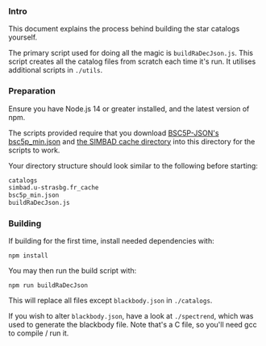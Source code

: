 ### Intro
This document explains the process behind building the star catalogs yourself.

The primary script used for doing all the magic is `buildRaDecJson.js`. This
script creates all the catalog files from scratch each time it's run. It
utilises additional scripts in `./utils`.

### Preparation
Ensure you have Node.js 14 or greater installed, and the latest version of npm.

The scripts provided require that you download
[BSC5P-JSON's bsc5p_min.json](https://github.com/feynmansbongos/BSC5P-JSON/blob/primary/bsc5p_min.json)
and
[the SIMBAD cache directory](https://github.com/feynmansbongos/BSC5P-JSON/tree/primary/simbad.u-strasbg.fr_cache)
into this directory for the scripts to work.

Your directory structure should look similar to the following before starting:
```bash
catalogs
simbad.u-strasbg.fr_cache
bsc5p_min.json
buildRaDecJson.js
```

### Building
If building for the first time, install needed dependencies with:

    npm install

You may then run the build script with:

    npm run buildRaDecJson

This will replace all files except `blackbody.json` in `./catalogs`.

If you wish to alter `blackbody.json`, have a look at `./spectrend`, which was
used to generate the blackbody file. Note that's a C file, so you'll need gcc
to compile / run it.
